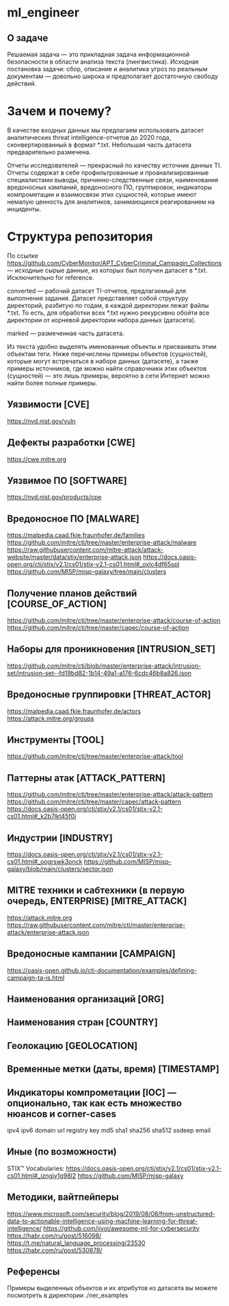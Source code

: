 # ml_engineer
## О задаче

Решаемая задача — это прикладная задача информационной безопасности в области анализа текста (лингвистика).
Исходная постановка задачи: сбор, описание и аналитика угроз по реальным документам — довольно широка и предполагает достаточную свободу действий.

# Зачем и почему?
В качестве входных данных мы предлагаем использовать датасет аналитических threat intelligence-отчетов до 2020 года, сконвертированный в формат *.txt. Небольшая часть датасета предварительно размечена.

Отчеты исследователей — прекрасный по качеству источник данных TI. Отчеты содержат в себе профильтрованные и проанализированные специалистами выводы, причинно-следственные связи, наименования вредоносных кампаний, вредоносного ПО, группировок, индикаторы компрометации и взаимосвязи этих сущностей, которые имеют немалую ценность для аналитиков, занимающихся реагированием на инциденты.

# Структура репозитория
По ссылке https://github.com/CyberMonitor/APT_CyberCriminal_Campagin_Collections — исходные сырые данные, из которых был получен датасет в *.txt. Исключительно for reference.

converted — рабочий датасет TI-отчетов, предлагаемый для выполнения задания. Датасет представляет собой структуру директорий, разбитую по годам, в каждой директории лежат файлы *.txt. То есть, для обработки всех *.txt нужно рекурсивно обойти все директории от корневой директории набора данных (датасета).

marked — размеченная часть датасета.

Из текста удобно выделять именованные объекты и присваивать этим объектам теги. Ниже перечислены примеры объектов (сущностей), которые могут встречаться в наборе данных (датасете), а также примеры источников, где можно найти справочники этих объектов (сущностей) — это лишь примеры, вероятно в сети Интернет можно найти более полные примеры.

## Уязвимости [CVE]
https://nvd.nist.gov/vuln
## Дефекты разработки [CWE]
https://cwe.mitre.org
## Уязвимое ПО [SOFTWARE]
https://nvd.nist.gov/products/cpe
## Вредоносное ПО [MALWARE]
https://malpedia.caad.fkie.fraunhofer.de/families
https://github.com/mitre/cti/tree/master/enterprise-attack/malware
https://raw.githubusercontent.com/mitre-attack/attack-website/master/data/stix/enterprise-attack.json
https://docs.oasis-open.org/cti/stix/v2.1/cs01/stix-v2.1-cs01.html#_oxlc4df65spl
https://github.com/MISP/misp-galaxy/tree/main/clusters
## Получение планов действий [COURSE_OF_ACTION]
https://github.com/mitre/cti/tree/master/enterprise-attack/course-of-action
https://github.com/mitre/cti/tree/master/capec/course-of-action
## Наборы для проникновения [INTRUSION_SET]
https://github.com/mitre/cti/blob/master/enterprise-attack/intrusion-set/intrusion-set--fd19bd82-1b14-49a1-a176-6cdc46b8a826.json
## Вредоносные группировки [THREAT_ACTOR]
https://malpedia.caad.fkie.fraunhofer.de/actors
https://attack.mitre.org/groups
## Инструменты [TOOL]
https://github.com/mitre/cti/tree/master/enterprise-attack/tool
## Паттерны атак [ATTACK_PATTERN]
https://github.com/mitre/cti/tree/master/enterprise-attack/attack-pattern
https://github.com/mitre/cti/tree/master/capec/attack-pattern
https://docs.oasis-open.org/cti/stix/v2.1/cs01/stix-v2.1-cs01.html#_k2b7lkt45f0i
## Индустрии [INDUSTRY]
https://docs.oasis-open.org/cti/stix/v2.1/cs01/stix-v2.1-cs01.html#_oogrswk3onck
https://github.com/MISP/misp-galaxy/blob/main/clusters/sector.json
## MITRE техники и сабтехники (в первую очередь, ENTERPRISE) [MITRE_ATTACK]
https://attack.mitre.org
https://raw.githubusercontent.com/mitre/cti/master/enterprise-attack/enterprise-attack.json
## Вредоносные кампании [CAMPAIGN]
https://oasis-open.github.io/cti-documentation/examples/defining-campaign-ta-is.html
## Наименования организаций [ORG]
## Наименования стран [COUNTRY]
## Геолокацию [GEOLOCATION]
## Временные метки (даты, время) [TIMESTAMP]
## Индикаторы компрометации [IOC] — опционально, так как есть множество нюансов и corner-cases
ipv4
ipv6
domain
url
registry key
md5
sha1
sha256
sha512
ssdeep
email
## Иные (по возможности)
STIX™ Vocabularies: https://docs.oasis-open.org/cti/stix/v2.1/cs01/stix-v2.1-cs01.html#_izngjy1g98l2
https://github.com/MISP/misp-galaxy

## Методики, вайтпейперы
https://www.microsoft.com/security/blog/2019/08/08/from-unstructured-data-to-actionable-intelligence-using-machine-learning-for-threat-intelligence/
https://github.com/jivoi/awesome-ml-for-cybersecurity
https://habr.com/ru/post/516098/
https://t.me/natural_language_processing/23530
https://habr.com/ru/post/530878/
## Референсы
Примеры выделенных объектов и их атрибутов из датасета вы можете посмотреть в директории ./ner_examples



